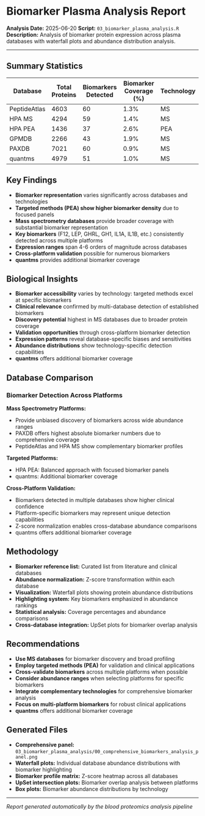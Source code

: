 # Biomarker Plasma Analysis Report

**Analysis Date:** 2025-06-20
**Script:** `03_biomarker_plasma_analysis.R`
**Description:** Analysis of biomarker protein expression across plasma databases with waterfall plots and abundance distribution analysis.

---

## Summary Statistics

| Database | Total Proteins | Biomarkers Detected | Biomarker Coverage (%) | Technology |
|----------|----------------|--------------------|-----------------------|------------|
| PeptideAtlas | 4603 | 60 | 1.3% | MS |
| HPA MS | 4294 | 59 | 1.4% | MS |
| HPA PEA | 1436 | 37 | 2.6% | PEA |
| GPMDB | 2266 | 43 | 1.9% | MS |
| PAXDB | 7021 | 60 | 0.9% | MS |
| quantms | 4979 | 51 | 1.0% | MS |

## Key Findings

- **Biomarker representation** varies significantly across databases and technologies
- **Targeted methods (PEA) show higher biomarker density** due to focused panels
- **Mass spectrometry databases** provide broader coverage with substantial biomarker representation
- **Key biomarkers** (F12, LEP, GHRL, GH1, IL1A, IL1B, etc.) consistently detected across multiple platforms
- **Expression ranges** span 4-6 orders of magnitude across databases
- **Cross-platform validation** possible for numerous biomarkers
- **quantms** provides additional biomarker coverage

## Biological Insights

- **Biomarker accessibility** varies by technology: targeted methods excel at specific biomarkers
- **Clinical relevance** confirmed by multi-database detection of established biomarkers
- **Discovery potential** highest in MS databases due to broader protein coverage
- **Validation opportunities** through cross-platform biomarker detection
- **Expression patterns** reveal database-specific biases and sensitivities
- **Abundance distributions** show technology-specific detection capabilities
- **quantms** offers additional biomarker coverage

## Database Comparison

### Biomarker Detection Across Platforms

**Mass Spectrometry Platforms:**
- Provide unbiased discovery of biomarkers across wide abundance ranges
- PAXDB offers highest absolute biomarker numbers due to comprehensive coverage
- PeptideAtlas and HPA MS show complementary biomarker profiles

**Targeted Platforms:**
- HPA PEA: Balanced approach with focused biomarker panels
- quantms: Additional biomarker coverage

**Cross-Platform Validation:**
- Biomarkers detected in multiple databases show higher clinical confidence
- Platform-specific biomarkers may represent unique detection capabilities
- Z-score normalization enables cross-database abundance comparisons
- quantms offers additional biomarker coverage

## Methodology

- **Biomarker reference list:** Curated list from literature and clinical databases
- **Abundance normalization:** Z-score transformation within each database
- **Visualization:** Waterfall plots showing protein abundance distributions
- **Highlighting system:** Key biomarkers emphasized in abundance rankings
- **Statistical analysis:** Coverage percentages and abundance comparisons
- **Cross-database integration:** UpSet plots for biomarker overlap analysis

## Recommendations

- **Use MS databases** for biomarker discovery and broad profiling
- **Employ targeted methods (PEA)** for validation and clinical applications
- **Cross-validate biomarkers** across multiple platforms when possible
- **Consider abundance ranges** when selecting platforms for specific biomarkers
- **Integrate complementary technologies** for comprehensive biomarker analysis
- **Focus on multi-platform biomarkers** for robust clinical applications
- **quantms** offers additional biomarker coverage

## Generated Files

- **Comprehensive panel:** `03_biomarker_plasma_analysis/00_comprehensive_biomarkers_analysis_panel.png`
- **Waterfall plots:** Individual database abundance distributions with biomarker highlighting
- **Biomarker profile matrix:** Z-score heatmap across all databases
- **UpSet intersection plots:** Biomarker overlap analysis between platforms
- **Box plots:** Biomarker abundance distributions by technology

---
*Report generated automatically by the blood proteomics analysis pipeline*

